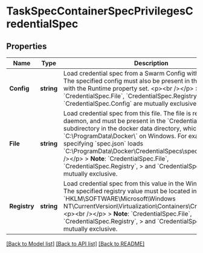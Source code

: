 # TaskSpecContainerSpecPrivilegesCredentialSpec

## Properties
Name | Type | Description | Notes
------------ | ------------- | ------------- | -------------
**Config** | **string** | Load credential spec from a Swarm Config with the given ID. The specified config must also be present in the Configs field with the Runtime property set.  &lt;p&gt;&lt;br /&gt;&lt;/p&gt;   &gt; **Note**: &#x60;CredentialSpec.File&#x60;, &#x60;CredentialSpec.Registry&#x60;, &gt; and &#x60;CredentialSpec.Config&#x60; are mutually exclusive.  | [optional] [default to null]
**File** | **string** | Load credential spec from this file. The file is read by the daemon, and must be present in the &#x60;CredentialSpecs&#x60; subdirectory in the docker data directory, which defaults to &#x60;C:\\ProgramData\\Docker\\&#x60; on Windows.  For example, specifying &#x60;spec.json&#x60; loads &#x60;C:\\ProgramData\\Docker\\CredentialSpecs\\spec.json&#x60;.  &lt;p&gt;&lt;br /&gt;&lt;/p&gt;  &gt; **Note**: &#x60;CredentialSpec.File&#x60;, &#x60;CredentialSpec.Registry&#x60;, &gt; and &#x60;CredentialSpec.Config&#x60; are mutually exclusive.  | [optional] [default to null]
**Registry** | **string** | Load credential spec from this value in the Windows registry. The specified registry value must be located in:  &#x60;HKLM\\SOFTWARE\\Microsoft\\Windows NT\\CurrentVersion\\Virtualization\\Containers\\CredentialSpecs&#x60;  &lt;p&gt;&lt;br /&gt;&lt;/p&gt;   &gt; **Note**: &#x60;CredentialSpec.File&#x60;, &#x60;CredentialSpec.Registry&#x60;, &gt; and &#x60;CredentialSpec.Config&#x60; are mutually exclusive.  | [optional] [default to null]

[[Back to Model list]](../README.md#documentation-for-models) [[Back to API list]](../README.md#documentation-for-api-endpoints) [[Back to README]](../README.md)


